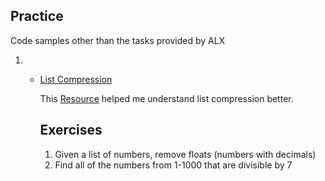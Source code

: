 ## Practice 

Code samples other than the tasks provided by ALX 

1.  - [List  Compression](##Exercises)
        
        This [Resource](https://www.analyticsvidhya.com/blog/2016/01/python-tutorial-list-comprehension-examples/) helped me understand list compression better. 





        ## Exercises 
        1. Given a list of numbers, remove floats (numbers with decimals)
        2. Find all of the numbers from 1-1000 that are divisible by 7